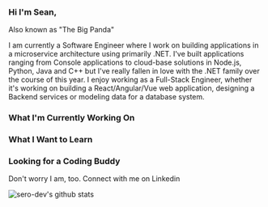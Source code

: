 ### Hi I'm Sean,
Also known as "The Big Panda"

I am currently a Software Engineer where I work on building applications in a microservice architecture using primarily .NET. I've built applications ranging from Console applications to cloud-base solutions in Node.js, Python, Java and C++ but I've really fallen in love with the .NET family over the course of this year. I enjoy working as a Full-Stack Engineer, whether it's working on building a React/Angular/Vue web application, designing a Backend services or modeling data for a database system.

### What I'm Currently Working On

### What I Want to Learn

### Looking for a Coding Buddy
Don't worry I am, too. Connect with me on Linkedin

<!--
Here are some ideas to get you started:

- 🔭 I’m currently working on ...
- 🌱 I’m currently learning ...
- 👯 I’m looking to collaborate on ...
- 🤔 I’m looking for help with ...
- 💬 Ask me about ...
- 📫 How to reach me: ...
- 😄 Pronouns: ...
- ⚡ Fun fact: ...
-->

![sero-dev's github stats](https://github-readme-stats.vercel.app/api?username=sero-dev&show_icons=true&theme=prussian)

